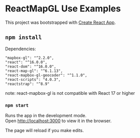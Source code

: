# ReactMapGL Use Examples

This project was bootstrapped with [Create React App](https://github.com/facebook/create-react-app).

## `npm install`

Dependencies:
    
    "mapbox-gl": "^2.2.0",
    "react": "^16.0.0",
    "react-dom": "^16.0.0",
    "react-map-gl": "^6.1.13",
    "react-mapbox-gl-geocoder": "^1.1.0",
    "react-scripts": "4.0.3",
    "reactstrap": "^8.9"
    
note: react-mapbox-gl is not compatible with React 17 or higher


### `npm start`

Runs the app in the development mode.\
Open [http://localhost:3000](http://localhost:3000) to view it in the browser.

The page will reload if you make edits.
